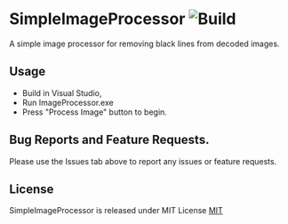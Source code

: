 # SimpleImageProcessor ![Build](https://github.com/sr55/SimpleImageProcessor/workflows/Build/badge.svg)
A simple image processor for removing black lines from decoded images. 

## Usage

* Build in Visual Studio,
* Run ImageProcessor.exe
* Press "Process Image" button to begin.


## Bug Reports and Feature Requests.

Please use the Issues tab above to report any issues or feature requests. 

## License

SimpleImageProcessor is released under MIT License [MIT](https://github.com/sr55/SimpleImageProcessor/blob/main/LICENSE) 
